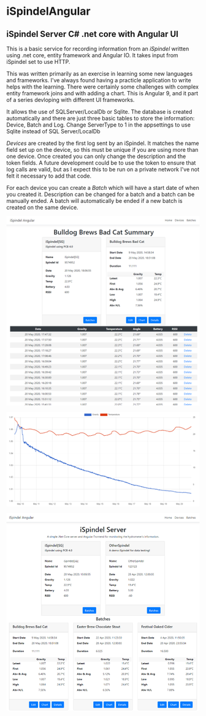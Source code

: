 ﻿# iSpindelAngular
## iSpindel Server C# .net core with Angular UI

This is a basic service for recording information from an *iSpindel* written using .net core, entity framework and Angular IO.
It takes input from iSpindel set to use HTTP.

This was written primarily as an exercise in learning some new languages and frameworks.
I've always found having a practicle application to write helps with the learning.
There were certainly some challenges with complex entity framework joins and with adding a chart.
This is Angular 9, and it part of a series devloping with different UI frameworks.

It allows the use of SQLServer/LocalDb or Sqlite.
The database is created automatically and there are just three basic tables to store the information: Device, Batch and Log.
Change ServerType to 1 in the appsettings to use Sqlite instead of SQL Server/LocalDb

*Devices* are created by the first log sent by an iSpindel.
It matches the name field set up on the device, so this must be unique if you are using more than one device.
Once created you can only change the description and the token fields.
A future development could be to use the token to ensure that log calls are valid,
but as I expect this to be run on a private network I've not felt it necessary to add that code.

For each device you can create a *Batch* which will have a start date of when you created it.
Description can be changed for a batch and a batch can be manually ended.
A batch will automatically be ended if a new batch is created on the same device.

 ![Batch Detail Image](wwwroot/images/ExampleBatchDetail.png)
 
 ![Batch Detail Image](wwwroot/images/ExampleBatchChart.png)
 
 ![Home Page Image](wwwroot/images/ExampleHomePage.png)
